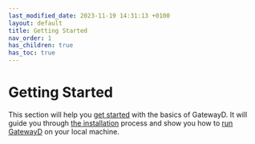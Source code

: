 ```yaml
---
last_modified_date: 2023-11-19 14:31:13 +0100
layout: default
title: Getting Started
nav_order: 1
has_children: true
has_toc: true
---
```


# Getting Started

This section will help you [get started](/getting-started/welcome) with the basics of GatewayD. It will guide you through [the installation](/getting-started/installation) process and show you how to [run GatewayD](/getting-started/running-gatewayd) on your local machine.
